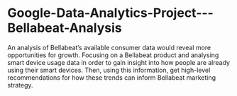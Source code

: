# Google-Data-Analytics-Project---Bellabeat-Analysis
An analysis of Bellabeat’s available consumer data would reveal more opportunities for growth.
Focusing on a Bellabeat product and analysing smart device usage data in order to gain insight into how people are already using their smart devices. 
Then, using this information, get high-level recommendations for how these trends can inform Bellabeat marketing strategy.
